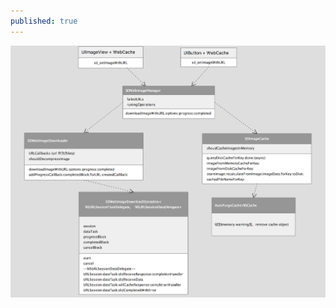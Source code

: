 ```yaml
---
published: true
---
```

![SDWebImage类关系图](https://raw.githubusercontent.com/hbucius/hbucius.github.io/master/_posts/SDWebImage.png)